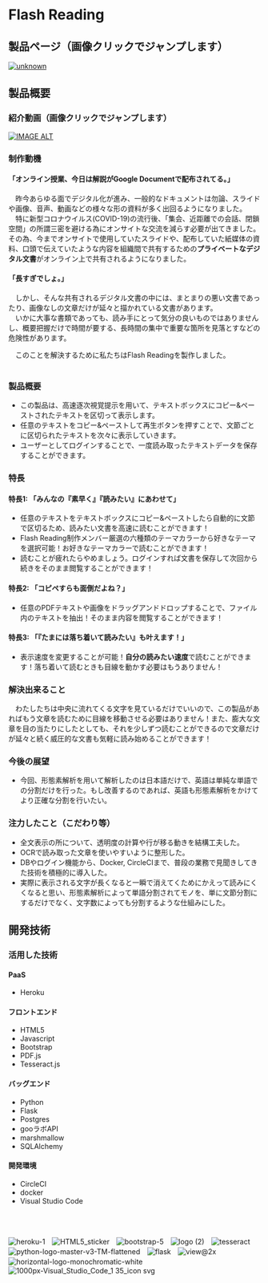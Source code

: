 # Flash Reading
## 製品ページ（画像クリックでジャンプします）
[![unknown](https://user-images.githubusercontent.com/61216147/97867819-e6ff9c80-1d51-11eb-8c5d-4e82e9e47f44.png)](https://flash-reading.herokuapp.com/)

## 製品概要
### 紹介動画（画像クリックでジャンプします）
[![IMAGE ALT](http://img.youtube.com/vi/XPKoUpRGA2c/0.jpg)](http://www.youtube.com/watch?v=XPKoUpRGA2c "紹介動画")

### 制作動機
#### 「オンライン授業、今日は解説がGoogle Documentで配布されてる。」<br>

　昨今あらゆる面でデジタル化が進み、一般的なドキュメントは勿論、スライドや画像、音声、動画などの様々な形の資料が多く出回るようになりました。<br>
　特に新型コロナウイルス(COVID-19)の流行後、「集会、近距離での会話、閉鎖空間」の所謂三密を避ける為にオンサイトな交流を減らす必要が出てきました。
その為、今までオンサイトで使用していたスライドや、配布していた紙媒体の資料、口頭で伝えていたような内容を組織間で共有するための**プライベートなデジタル文書**がオンライン上で共有されるようになりました。

#### 「長すぎでしょ。」

　しかし、そんな共有されるデジタル文書の中には、まとまりの悪い文書であったり、画像なしの文章だけが延々と描かれている文書があります。<br>
　いかに大事な書類であっても、読み手にとって気分の良いものではありませんし、概要把握だけで時間が要する、長時間の集中で重要な箇所を見落とすなどの危険性があります。<br>

　このことを解決するために私たちはFlash Readingを製作しました。<br><br>

### 製品概要
* この製品は、高速逐次視覚提示を用いて、テキストボックスにコピー&ペーストされたテキストを区切って表示します。
* 任意のテキストをコピー&ペーストして再生ボタンを押すことで、文節ごとに区切られたテキストを次々に表示していきます。
* ユーザーとしてログインすることで、一度読み取ったテキストデータを保存することができます。

### 特長
#### 特長1: 「みんなの『素早く』『読みたい』にあわせて」
* 任意のテキストをテキストボックスにコピー&ペーストしたら自動的に文節で区切るため、読みたい文書を高速に読むことができます！
* Flash Reading制作メンバー厳選の六種類のテーマカラーから好きなテーマを選択可能！お好きなテーマカラーで読むことができます！
* 読むことが疲れたらやめましょう。ログインすれば文書を保存して次回から続きをそのまま閲覧することができます！

#### 特長2: 「コピペすらも面倒だよね？」
* 任意のPDFテキストや画像をドラッグアンドドロップすることで、ファイル内のテキストを抽出！そのまま内容を閲覧することができます！

#### 特長3: 「『たまには落ち着いて読みたい』も叶えます！」
* 表示速度を変更することが可能！**自分の読みたい速度**で読むことができます！落ち着いて読むときも目線を動かす必要はもうありません！

### 解決出来ること
　わたしたちは中央に流れてくる文字を見ているだけでいいので、この製品があればもう文章を読むために目線を移動させる必要はありません！また、膨大な文章を目の当たりにしたとしても、それを少しずつ読むことができるので文章だけが延々と続く威圧的な文書も気軽に読み始めることができます！

### 今後の展望
* 今回、形態素解析を用いて解析したのは日本語だけで、英語は単純な単語での分割だけを行った。もし改善するのであれば、英語も形態素解析をかけてより正確な分割を行いたい。


### 注力したこと（こだわり等）
* 全文表示の所について、透明度の計算や行が移る動きを結構工夫した。
* OCRで読み取った文章を使いやすいように整形した。
* DBやログイン機能から、Docker, CircleCIまで、普段の業務で見聞きしてきた技術を積極的に導入した。
* 実際に表示される文字が長くなると一瞬で消えてくためにかえって読みにくくなると思い、形態素解析によって単語分割されてモノを、単に文節分割にするだけでなく、文字数によっても分割するような仕組みにした。

## 開発技術
### 活用した技術
#### PaaS
* Heroku

#### フロントエンド
* HTML5
* Javascript
* Bootstrap
* PDF.js
* Tesseract.js

#### バッグエンド
* Python
* Flask
* Postgres
* gooラボAPI
* marshmallow
* SQLAlchemy

#### 開発環境
* CircleCI
* docker
* Visual Studio Code
  
<br/><br/>
  
![heroku-1](https://user-images.githubusercontent.com/61216147/98361141-56d19800-206e-11eb-8f25-d07c4b8e5a44.png)　![HTML5_sticker](https://user-images.githubusercontent.com/61216147/98361309-a31cd800-206e-11eb-9434-e019c24410fb.png)　![bootstrap-5](https://user-images.githubusercontent.com/61216147/98361380-c6e01e00-206e-11eb-8348-48618d8ecc22.png)　![logo (2)](https://user-images.githubusercontent.com/61216147/98361500-fc850700-206e-11eb-9097-e02718f889d1.png)　![tesseract](https://user-images.githubusercontent.com/61216147/98361582-25a59780-206f-11eb-9a1b-d736e882439a.png)　![python-logo-master-v3-TM-flattened](https://user-images.githubusercontent.com/61216147/98361666-4bcb3780-206f-11eb-8fb3-2674d02af3a9.png)　![flask](https://user-images.githubusercontent.com/61216147/98361764-7fa65d00-206f-11eb-89bd-811705a32333.png)　![view@2x](https://user-images.githubusercontent.com/61216147/98361867-a6649380-206f-11eb-9f1b-7210ba80b12a.png)　![horizontal-logo-monochromatic-white](https://user-images.githubusercontent.com/61216147/98361929-c005db00-206f-11eb-8eef-c70417548671.png)　![1000px-Visual_Studio_Code_1 35_icon svg](https://user-images.githubusercontent.com/61216147/98362067-f5aac400-206f-11eb-967a-2093bb122068.png)
